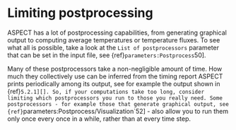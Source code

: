 # Limiting postprocessing

ASPECT has a lot of postprocessing
capabilities, from generating graphical output to computing average
temperatures or temperature fluxes. To see what all is possible, take a look
at the `List of postprocessors` parameter that can be set in the input file,
see {ref}`parameters:Postprocess`50].

Many of these postprocessors take a non-negligible amount of time. How much
they collectively use can be inferred from the timing report
ASPECT prints periodically among its output, see for
example the output shown in {ref}`5.2.1][]. So, if your computations
take too long, consider limiting which postprocessors you run to those you
really need. Some postprocessors - for example those that generate
graphical output, see
{ref}`parameters:Postprocess/Visualization`52] - also allow
you to run them only once every once in a while, rather than at every time
step.
